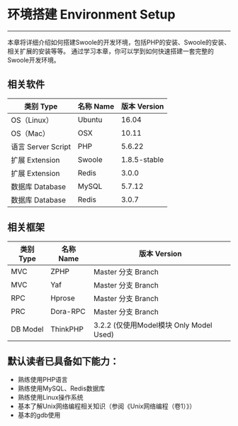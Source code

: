 # 环境搭建 Environment Setup

---

本章将详细介绍如何搭建Swoole的开发环境，包括PHP的安装、Swoole的安装、相关扩展的安装等等。
通过学习本章，你可以学到如何快速搭建一套完整的Swoole开发环境。

## 相关软件

| 类别 Type | 名称 Name | 版本 Version |
| --- | --- | --- |
| OS（Linux） | Ubuntu | 16.04 |
| OS（Mac） | OSX | 10.11 |
| 语言 Server Script | PHP | 5.6.22 |
| 扩展 Extension | Swoole | 1.8.5-stable |
| 扩展 Extension | Redis | 3.0.0 |
| 数据库 Database | MySQL | 5.7.12 |
| 数据库 Database | Redis | 3.0.7 |

## 相关框架
| 类别 Type | 名称 Name | 版本 Version |
| --- | --- | --- |
| MVC | ZPHP | Master 分支 Branch |
| MVC | Yaf | Master 分支 Branch |
| RPC | Hprose | Master 分支 Branch |
| PRC | Dora-RPC | Master 分支 Branch |
| DB Model | ThinkPHP | 3.2.2 (仅使用Model模块 Only Model Used) |

## 默认读者已具备如下能力：

* 熟练使用PHP语言
* 熟练使用MySQL、Redis数据库
* 熟练使用Linux操作系统
* 基本了解Unix网络编程相关知识（参阅《Unix网络编程（卷1）》）
* 基本的gdb使用
